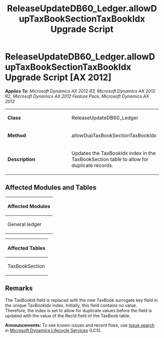 ﻿---
title: ReleaseUpdateDB60_Ledger.allowDupTaxBookSectionTaxBookIdx Upgrade Script
TOCTitle: ReleaseUpdateDB60_Ledger.allowDupTaxBookSectionTaxBookIdx Upgrade Script
ms:assetid: 3e456b93-3764-99a1-d8a2-eb81fb2d845a
ms:mtpsurl: https://msdn.microsoft.com/en-us/library/JJ718760(v=AX.60)
ms:contentKeyID: 49707805
ms.date: 05/18/2015
mtps_version: v=AX.60
---

# ReleaseUpdateDB60\_Ledger.allowDupTaxBookSectionTaxBookIdx Upgrade Script [AX 2012]


_**Applies To:** Microsoft Dynamics AX 2012 R3, Microsoft Dynamics AX 2012 R2, Microsoft Dynamics AX 2012 Feature Pack, Microsoft Dynamics AX 2012_

<table>
<colgroup>
<col style="width: 50%" />
<col style="width: 50%" />
</colgroup>
<tbody>
<tr class="odd">
<td><p><strong>Class</strong></p></td>
<td><p>ReleaseUpdateDB60_Ledger</p></td>
</tr>
<tr class="even">
<td><p><strong>Method</strong></p></td>
<td><p>allowDupTaxBookSectionTaxBookIdx</p></td>
</tr>
<tr class="odd">
<td><p><strong>Description</strong></p></td>
<td><p>Updates the TaxBookIdx index in the TaxBookSection table to allow for duplicate records.</p></td>
</tr>
</tbody>
</table>


## Affected Modules and Tables

<table>
<colgroup>
<col style="width: 100%" />
</colgroup>
<thead>
<tr class="header">
<th><p>Affected Modules</p></th>
</tr>
</thead>
<tbody>
<tr class="odd">
<td><p>General ledger</p></td>
</tr>
</tbody>
</table>


<table>
<colgroup>
<col style="width: 100%" />
</colgroup>
<thead>
<tr class="header">
<th><p>Affected Tables</p></th>
</tr>
</thead>
<tbody>
<tr class="odd">
<td><p>TaxBookSection</p></td>
</tr>
</tbody>
</table>


## Remarks

The TaxBookId field is replaced with the new TaxBook surrogate key field in the unique TaxBookIdx index. Initially, this field contains no value. Therefore, the index is set to allow for duplicate values before the field is updated with the value of the RecId field of the TaxBook table.

  
**Announcements:** To see known issues and recent fixes, use [Issue search](http://go.microsoft.com/fwlink/?linkid=389258) in [Microsoft Dynamics Lifecycle Services](http://go.microsoft.com/fwlink/?linkid=306505) (LCS).

